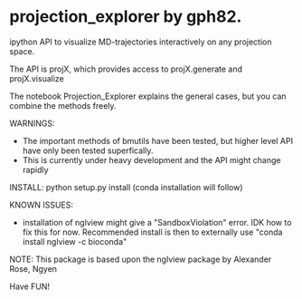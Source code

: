 # projection_explorer by gph82.
ipython API to visualize MD-trajectories interactively on any projection space.

The API is projX, which provides access to projX.generate and projX.visualize

The notebook Projection_Explorer explains the general cases, 
but you can combine the methods freely.


WARNINGS:
- The important methods of bmutils have been tested, but higher level API
 have only been tested superfically.
- This is currently under heavy development and the API might change rapidly

INSTALL:
python setup.py install
(conda installation will follow)

KNOWN ISSUES:
- installation of nglview might give a "SandboxViolation" error. IDK how to 
    fix this for now. Recommended install is then to externally use "conda
    install nglview -c bioconda"

NOTE:
This package is based upon the nglview package by Alexander Rose, Ngyen

Have FUN!
